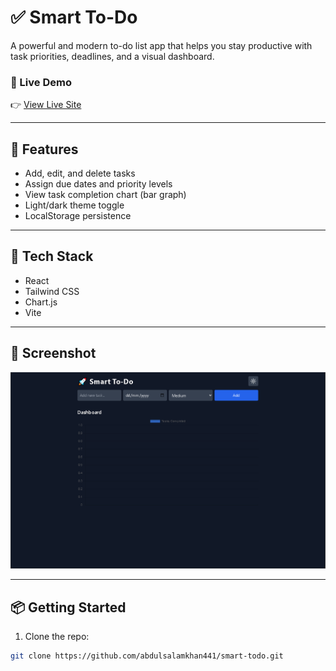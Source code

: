 # ✅ Smart To-Do

A powerful and modern to-do list app that helps you stay productive with task priorities, deadlines, and a visual dashboard.

### 🔗 Live Demo
👉 [View Live Site](https://github.com/abdulsalamkhan441/smart-todo.git)

---

## 🚀 Features

- Add, edit, and delete tasks
- Assign due dates and priority levels
- View task completion chart (bar graph)
- Light/dark theme toggle
- LocalStorage persistence

---

## 🧰 Tech Stack

- React
- Tailwind CSS
- Chart.js
- Vite

---

## 📸 Screenshot

![Smart Todo Screenshot](./public//screenshot.PNG)

---

## 📦 Getting Started

1. Clone the repo:
```bash
git clone https://github.com/abdulsalamkhan441/smart-todo.git
